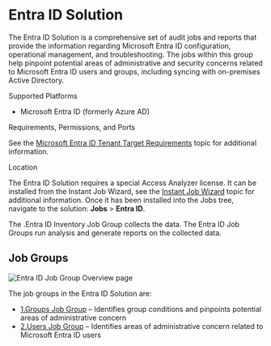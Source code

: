 # Entra ID Solution

The Entra ID Solution is a comprehensive set of audit jobs and reports that provide the information
regarding Microsoft Entra ID configuration, operational management, and troubleshooting. The jobs
within this group help pinpoint potential areas of administrative and security concerns related to
Microsoft Entra ID users and groups, including syncing with on-premises Active Directory.

Supported Platforms

- Microsoft Entra ID (formerly Azure AD)

Requirements, Permissions, and Ports

See the [Microsoft Entra ID Tenant Target Requirements](/docs/accessanalyzer/12.0/config/entraid/overview.md) topic
for additional information.

Location

The Entra ID Solution requires a special Access Analyzer license. It can be installed from the
Instant Job Wizard, see the [Instant Job Wizard](/docs/accessanalyzer/12.0/admin/jobs/instantjobs/overview.md) topic for
additional information. Once it has been installed into the Jobs tree, navigate to the solution:
**Jobs** > **Entra ID**.

The .Entra ID Inventory Job Group collects the data. The Entra ID Job Groups run analysis and
generate reports on the collected data.

## Job Groups

![Entra ID Job Group Overview page](/img/product_docs/accessanalyzer/12.0/admin/runninginstances/overviewpage.webp)

The job groups in the Entra ID Solution are:

- [1.Groups Job Group](/docs/accessanalyzer/12.0/solutions/entraid/groups/overview.md) – Identifies group conditions and pinpoints potential
  areas of administrative concern
- [2.Users Job Group](/docs/accessanalyzer/12.0/solutions/entraid/users/overview.md) – Identifies areas of administrative concern related to
  Microsoft Entra ID users
